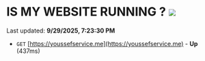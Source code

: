 # IS MY WEBSITE RUNNING ? [![](https://img.shields.io/static/v1?label=Sponsor&message=%E2%9D%A4&logo=GitHub&color=%23fe8e86)](https://github.com/sponsors/Youssef-Lehmam)

Last updated: **9/29/2025, 7:23:30 PM**

- `GET` [https://youssefservice.me](https://youssefservice.me) - **Up** (437ms)
